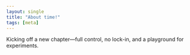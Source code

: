 ```yaml
---
layout: single
title: "About time!"
tags: [meta]
---
```


Kicking off a new chapter—full control, no lock-in, and a playground for experiments.
